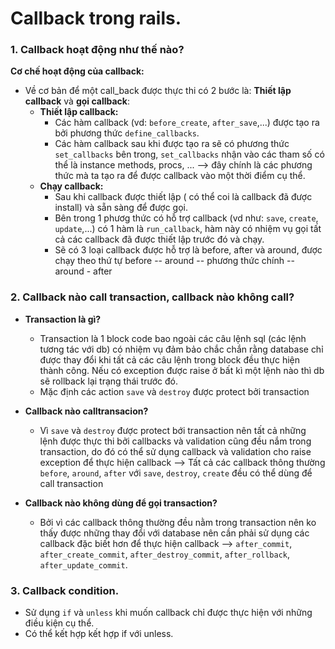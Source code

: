 # Callback trong rails.
### 1. Callback hoạt động như thế nào?
**Cơ chế hoạt động của callback:**
- Về cơ bản để một call_back được thực thi có 2 bước là: **Thiết lập callback** và **gọi callback**:
  - **Thiết lập callback:**
    - Các hàm callback (vd: ```before_create```, ```after_save```,...) được tạo ra bởi phương thức ```define_callbacks```.
    - Các hàm callback sau khi được tạo ra sẽ có phương thức ```set_callbacks``` bên trong, ```set_callbacks``` nhận vào các tham số có thể là instance methods, procs, ... --> đây chính là các phương thức mà ta tạo ra để được callback vào một thời điểm cụ thể.
  - **Chạy callback:**
    - Sau khi callback được thiết lập ( có thể coi là callback đã được install) và sẵn sàng để được gọi.
    - Bên trong 1 phươg thức có hỗ trợ callback (vd như: ```save```, ```create```, ```update```,...) có 1 hàm là ```run_callback```, hàm này có nhiệm vụ gọi tất cả các callback đã được thiết lập trước đó và chạy.
    - Sẽ có 3 loại callback được hỗ trợ là before, after và around, được chạy theo thứ tự before -- around -- phương thức chính -- around - after
### 2. Callback nào call transaction, callback nào không call?
* **Transaction là gì?**
  - Transaction là 1 block code bao ngoài các câu lệnh sql (các lệnh tương tác với db) có nhiệm vụ đảm bảo chắc chắn rằng database chỉ được thay đổi khi tất cả các câu lệnh trong block đều thực hiện thành công. Nếu có exception được raise ở bất kì một lệnh nào thì db sẽ rollback lại trạng thái trước đó.
  - Mặc định các action ```save``` và ```destroy``` được protect bởi transaction

* **Callback nào calltransacion?**
  - Vì ```save``` và ```destroy``` được protect bới transaction nên tất cả những lệnh được thực thi bởi callbacks và validation cũng đều nắm trong transaction, do đó có thể sử dụng callback và validation cho raise exception để thực hiện callback
--> Tất cả các callback thông thường ```before```, ```around```, ```after``` với ```save```, ```destroy```, ```create``` đều có thể dùng để call transaction

* **Callback nào không dùng để gọi transaction?**
  - Bởi vì các callback thông thường đều nằm trong transaction nên ko thấy được những thay đổi với database nên cần phải sử dụng các callback đặc biết hơn để thực hiện callback
  --> ```after_commit```, ```after_create_commit```, ```after_destroy_commit```, ```after_rollback```, ```after_update_commit```.
### 3. Callback condition.
  - Sử dụng ```if``` và ```unless``` khi muốn callback chỉ được thực hiện với những điều kiện cụ thể.
  - Có thể kết hợp kết hợp if với unless.
